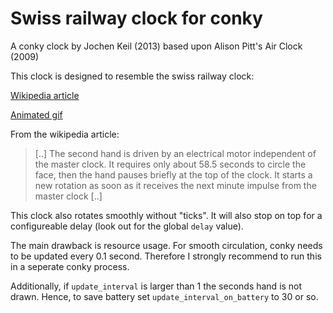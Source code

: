 # Swiss railway clock for conky

A conky clock by Jochen Keil (2013) based upon Alison Pitt's Air Clock (2009)

This clock is designed to resemble the swiss railway clock:

[Wikipedia article](https://en.wikipedia.org/wiki/Swiss_railway_clock)

[Animated gif](https://upload.wikimedia.org/wikipedia/de/7/7c/Minutensprunguhr_animiert.gif)

From the wikipedia article:
> [..]
> The second hand is driven by an electrical motor independent of the
> master clock. It requires only about 58.5 seconds to circle the face, then the
> hand pauses briefly at the top of the clock. It starts a new rotation as soon
> as it receives the next minute impulse from the master clock
> [..]

This clock also rotates smoothly without "ticks". It will also stop on top for
a configureable delay (look out for the global `delay` value).

The main drawback is resource usage. For smooth circulation, conky needs to be
updated every 0.1 second. Therefore I strongly recommend to run this in
a seperate conky process.

Additionally, if `update_interval` is larger than 1 the seconds hand is not
drawn. Hence, to save battery set `update_interval_on_battery` to 30 or so.
